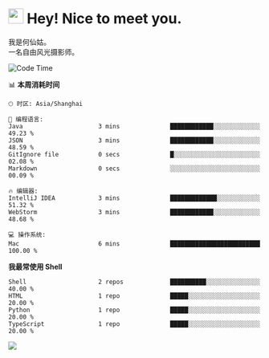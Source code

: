 <h1><img src="https://emojis.slackmojis.com/emojis/images/1531849430/4246/blob-sunglasses.gif?1531849430" width="30"/> Hey! Nice to meet you.</h1>

我是何仙姑。<br>
一名自由风光摄影师。<br>

<!--START_SECTION:waka-->
![Code Time](http://img.shields.io/badge/Code%20Time-12%20hrs%2018%20mins-blue)

📊 **本周消耗时间** 

```text
🕑︎ 时区: Asia/Shanghai

💬 编程语言: 
Java                     3 mins              ████████████░░░░░░░░░░░░░   49.23 % 
JSON                     3 mins              ████████████░░░░░░░░░░░░░   48.59 % 
GitIgnore file           0 secs              █░░░░░░░░░░░░░░░░░░░░░░░░   02.08 % 
Markdown                 0 secs              ░░░░░░░░░░░░░░░░░░░░░░░░░   00.09 % 

🔥 编辑器: 
IntelliJ IDEA            3 mins              █████████████░░░░░░░░░░░░   51.32 % 
WebStorm                 3 mins              ████████████░░░░░░░░░░░░░   48.68 % 

💻 操作系统: 
Mac                      6 mins              █████████████████████████   100.00 % 
```

**我最常使用 Shell** 

```text
Shell                    2 repos             ██████████░░░░░░░░░░░░░░░   40.00 % 
HTML                     1 repo              █████░░░░░░░░░░░░░░░░░░░░   20.00 % 
Python                   1 repo              █████░░░░░░░░░░░░░░░░░░░░   20.00 % 
TypeScript               1 repo              █████░░░░░░░░░░░░░░░░░░░░   20.00 % 
```




<!--END_SECTION:waka-->


![](https://komarev.com/ghpvc/?username=hexgu)
